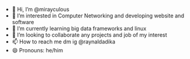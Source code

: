 - 👋 Hi, I’m @mirayculous
- 👀 I’m interested in Computer Networking and developing website and software
- 🌱 I’m currently learning big data frameworks and linux
- 💞️ I’m looking to collaborate any projects and job of my interest
- 📫 How to reach me dm ig @raynaldadika
- 😄 Pronouns: he/him

<!---
mirayculous/mirayculous is a ✨ special ✨ repository because its `README.md` (this file) appears on your GitHub profile.
You can click the Preview link to take a look at your changes.
--->
